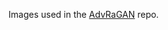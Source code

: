 Images used in the [AdvRaGAN](https://github.com/GiorgosKarantonis/Adversarial-Attacks-with-Relativistic-AdvGAN) repo.
